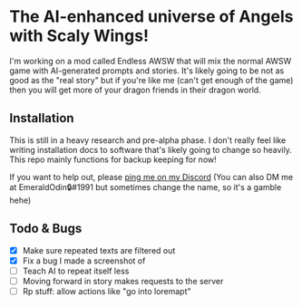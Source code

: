 # The AI-enhanced universe of Angels with Scaly Wings!

I'm working on a mod called Endless AWSW that will mix the normal AWSW game with AI-generated prompts and stories. It's likely going to be not as good as the "real story" but if you're like me (can't get enough of the game) then you will get more of your dragon friends in their dragon world.

## Installation

This is still in a heavy research and pre-alpha phase. I don't really feel like writing installation docs to software that's likely going to change so heavily. This repo mainly functions for backup keeping for now!

If you want to help out, please [ping me on my Discord](https://discord.gg/gKcb5U3) (You can also DM me at EmeraldOdin🔒#1991 but sometimes change the name, so it's a gamble hehe)

## Todo & Bugs

- [x] Make sure repeated texts are filtered out
- [x] Fix a bug I made a screenshot of
- [ ] Teach AI to repeat itself less
- [ ] Moving forward in story makes requests to the server
- [ ] Rp stuff: allow actions like "go into loremapt"